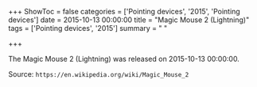+++
ShowToc = false
categories = ['Pointing devices', '2015', 'Pointing devices']
date = 2015-10-13 00:00:00
title = "Magic Mouse 2 (Lightning)"
tags = ['Pointing devices', '2015']
summary = " "

+++

The Magic Mouse 2 (Lightning) was released on 2015-10-13 00:00:00.

Source: `https://en.wikipedia.org/wiki/Magic_Mouse_2`


